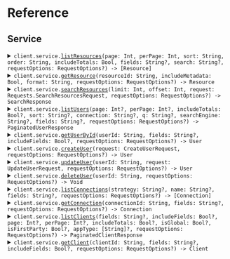 # Reference
## Service
<details><summary><code>client.service.<a href="/Sources/Resources/Service/ServiceClient.swift">listResources</a>(page: Int, perPage: Int, sort: String, order: String, includeTotals: Bool, fields: String?, search: String?, requestOptions: RequestOptions?) -> [Resource]</code></summary>
<dl>
<dd>

#### 📝 Description

<dl>
<dd>

<dl>
<dd>

List resources with pagination
</dd>
</dl>
</dd>
</dl>

#### 🔌 Usage

<dl>
<dd>

<dl>
<dd>

```swift
import Foundation
import MyCustomModule

private func main() async throws {
    let client = MyCustomClient(token: "<token>")

    try await client.service.listResources(
        page: 1,
        perPage: 1,
        sort: "created_at",
        order: "desc",
        includeTotals: true,
        fields: "fields",
        search: "search"
    )
}

try await main()
```
</dd>
</dl>
</dd>
</dl>

#### ⚙️ Parameters

<dl>
<dd>

<dl>
<dd>

**page:** `Int` — Zero-indexed page number
    
</dd>
</dl>

<dl>
<dd>

**perPage:** `Int` — Number of items per page
    
</dd>
</dl>

<dl>
<dd>

**sort:** `String` — Sort field
    
</dd>
</dl>

<dl>
<dd>

**order:** `String` — Sort order (asc or desc)
    
</dd>
</dl>

<dl>
<dd>

**includeTotals:** `Bool` — Whether to include total count
    
</dd>
</dl>

<dl>
<dd>

**fields:** `String?` — Comma-separated list of fields to include
    
</dd>
</dl>

<dl>
<dd>

**search:** `String?` — Search query
    
</dd>
</dl>

<dl>
<dd>

**requestOptions:** `RequestOptions?` — Additional options for configuring the request, such as custom headers or timeout settings.
    
</dd>
</dl>
</dd>
</dl>


</dd>
</dl>
</details>

<details><summary><code>client.service.<a href="/Sources/Resources/Service/ServiceClient.swift">getResource</a>(resourceId: String, includeMetadata: Bool, format: String, requestOptions: RequestOptions?) -> Resource</code></summary>
<dl>
<dd>

#### 📝 Description

<dl>
<dd>

<dl>
<dd>

Get a single resource
</dd>
</dl>
</dd>
</dl>

#### 🔌 Usage

<dl>
<dd>

<dl>
<dd>

```swift
import Foundation
import MyCustomModule

private func main() async throws {
    let client = MyCustomClient(token: "<token>")

    try await client.service.getResource(
        resourceId: "resourceId",
        includeMetadata: true,
        format: "json"
    )
}

try await main()
```
</dd>
</dl>
</dd>
</dl>

#### ⚙️ Parameters

<dl>
<dd>

<dl>
<dd>

**resourceId:** `String` 
    
</dd>
</dl>

<dl>
<dd>

**includeMetadata:** `Bool` — Include metadata in response
    
</dd>
</dl>

<dl>
<dd>

**format:** `String` — Response format
    
</dd>
</dl>

<dl>
<dd>

**requestOptions:** `RequestOptions?` — Additional options for configuring the request, such as custom headers or timeout settings.
    
</dd>
</dl>
</dd>
</dl>


</dd>
</dl>
</details>

<details><summary><code>client.service.<a href="/Sources/Resources/Service/ServiceClient.swift">searchResources</a>(limit: Int, offset: Int, request: Requests.SearchResourcesRequest, requestOptions: RequestOptions?) -> SearchResponse</code></summary>
<dl>
<dd>

#### 📝 Description

<dl>
<dd>

<dl>
<dd>

Search resources with complex parameters
</dd>
</dl>
</dd>
</dl>

#### 🔌 Usage

<dl>
<dd>

<dl>
<dd>

```swift
import Foundation
import MyCustomModule

private func main() async throws {
    let client = MyCustomClient(token: "<token>")

    try await client.service.searchResources(
        limit: 1,
        offset: 1,
        request: .init(
            query: "query",
            filters: [
                "filters": .object([
                    "key": .string("value")
                ])
            ]
        )
    )
}

try await main()
```
</dd>
</dl>
</dd>
</dl>

#### ⚙️ Parameters

<dl>
<dd>

<dl>
<dd>

**limit:** `Int` — Maximum results to return
    
</dd>
</dl>

<dl>
<dd>

**offset:** `Int` — Offset for pagination
    
</dd>
</dl>

<dl>
<dd>

**request:** `Requests.SearchResourcesRequest` 
    
</dd>
</dl>

<dl>
<dd>

**requestOptions:** `RequestOptions?` — Additional options for configuring the request, such as custom headers or timeout settings.
    
</dd>
</dl>
</dd>
</dl>


</dd>
</dl>
</details>

<details><summary><code>client.service.<a href="/Sources/Resources/Service/ServiceClient.swift">listUsers</a>(page: Int?, perPage: Int?, includeTotals: Bool?, sort: String?, connection: String?, q: String?, searchEngine: String?, fields: String?, requestOptions: RequestOptions?) -> PaginatedUserResponse</code></summary>
<dl>
<dd>

#### 📝 Description

<dl>
<dd>

<dl>
<dd>

List or search for users
</dd>
</dl>
</dd>
</dl>

#### 🔌 Usage

<dl>
<dd>

<dl>
<dd>

```swift
import Foundation
import MyCustomModule

private func main() async throws {
    let client = MyCustomClient(token: "<token>")

    try await client.service.listUsers(
        page: 1,
        perPage: 1,
        includeTotals: true,
        sort: "sort",
        connection: "connection",
        q: "q",
        searchEngine: "search_engine",
        fields: "fields"
    )
}

try await main()
```
</dd>
</dl>
</dd>
</dl>

#### ⚙️ Parameters

<dl>
<dd>

<dl>
<dd>

**page:** `Int?` — Page index of the results to return. First page is 0.
    
</dd>
</dl>

<dl>
<dd>

**perPage:** `Int?` — Number of results per page.
    
</dd>
</dl>

<dl>
<dd>

**includeTotals:** `Bool?` — Return results inside an object that contains the total result count (true) or as a direct array of results (false, default).
    
</dd>
</dl>

<dl>
<dd>

**sort:** `String?` — Field to sort by. Use field:order where order is 1 for ascending and -1 for descending.
    
</dd>
</dl>

<dl>
<dd>

**connection:** `String?` — Connection filter
    
</dd>
</dl>

<dl>
<dd>

**q:** `String?` — Query string following Lucene query string syntax
    
</dd>
</dl>

<dl>
<dd>

**searchEngine:** `String?` — Search engine version (v1, v2, or v3)
    
</dd>
</dl>

<dl>
<dd>

**fields:** `String?` — Comma-separated list of fields to include or exclude
    
</dd>
</dl>

<dl>
<dd>

**requestOptions:** `RequestOptions?` — Additional options for configuring the request, such as custom headers or timeout settings.
    
</dd>
</dl>
</dd>
</dl>


</dd>
</dl>
</details>

<details><summary><code>client.service.<a href="/Sources/Resources/Service/ServiceClient.swift">getUserById</a>(userId: String, fields: String?, includeFields: Bool?, requestOptions: RequestOptions?) -> User</code></summary>
<dl>
<dd>

#### 📝 Description

<dl>
<dd>

<dl>
<dd>

Get a user by ID
</dd>
</dl>
</dd>
</dl>

#### 🔌 Usage

<dl>
<dd>

<dl>
<dd>

```swift
import Foundation
import MyCustomModule

private func main() async throws {
    let client = MyCustomClient(token: "<token>")

    try await client.service.getUserById(
        userId: "userId",
        fields: "fields",
        includeFields: true
    )
}

try await main()
```
</dd>
</dl>
</dd>
</dl>

#### ⚙️ Parameters

<dl>
<dd>

<dl>
<dd>

**userId:** `String` 
    
</dd>
</dl>

<dl>
<dd>

**fields:** `String?` — Comma-separated list of fields to include or exclude
    
</dd>
</dl>

<dl>
<dd>

**includeFields:** `Bool?` — true to include the fields specified, false to exclude them
    
</dd>
</dl>

<dl>
<dd>

**requestOptions:** `RequestOptions?` — Additional options for configuring the request, such as custom headers or timeout settings.
    
</dd>
</dl>
</dd>
</dl>


</dd>
</dl>
</details>

<details><summary><code>client.service.<a href="/Sources/Resources/Service/ServiceClient.swift">createUser</a>(request: CreateUserRequest, requestOptions: RequestOptions?) -> User</code></summary>
<dl>
<dd>

#### 📝 Description

<dl>
<dd>

<dl>
<dd>

Create a new user
</dd>
</dl>
</dd>
</dl>

#### 🔌 Usage

<dl>
<dd>

<dl>
<dd>

```swift
import Foundation
import MyCustomModule

private func main() async throws {
    let client = MyCustomClient(token: "<token>")

    try await client.service.createUser(request: CreateUserRequest(
        email: "email",
        emailVerified: true,
        username: "username",
        password: "password",
        phoneNumber: "phone_number",
        phoneVerified: true,
        userMetadata: [
            "user_metadata": .object([
                "key": .string("value")
            ])
        ],
        appMetadata: [
            "app_metadata": .object([
                "key": .string("value")
            ])
        ],
        connection: "connection"
    ))
}

try await main()
```
</dd>
</dl>
</dd>
</dl>

#### ⚙️ Parameters

<dl>
<dd>

<dl>
<dd>

**request:** `CreateUserRequest` 
    
</dd>
</dl>

<dl>
<dd>

**requestOptions:** `RequestOptions?` — Additional options for configuring the request, such as custom headers or timeout settings.
    
</dd>
</dl>
</dd>
</dl>


</dd>
</dl>
</details>

<details><summary><code>client.service.<a href="/Sources/Resources/Service/ServiceClient.swift">updateUser</a>(userId: String, request: UpdateUserRequest, requestOptions: RequestOptions?) -> User</code></summary>
<dl>
<dd>

#### 📝 Description

<dl>
<dd>

<dl>
<dd>

Update a user
</dd>
</dl>
</dd>
</dl>

#### 🔌 Usage

<dl>
<dd>

<dl>
<dd>

```swift
import Foundation
import MyCustomModule

private func main() async throws {
    let client = MyCustomClient(token: "<token>")

    try await client.service.updateUser(
        userId: "userId",
        request: UpdateUserRequest(
            email: "email",
            emailVerified: true,
            username: "username",
            phoneNumber: "phone_number",
            phoneVerified: true,
            userMetadata: [
                "user_metadata": .object([
                    "key": .string("value")
                ])
            ],
            appMetadata: [
                "app_metadata": .object([
                    "key": .string("value")
                ])
            ],
            password: "password",
            blocked: true
        )
    )
}

try await main()
```
</dd>
</dl>
</dd>
</dl>

#### ⚙️ Parameters

<dl>
<dd>

<dl>
<dd>

**userId:** `String` 
    
</dd>
</dl>

<dl>
<dd>

**request:** `UpdateUserRequest` 
    
</dd>
</dl>

<dl>
<dd>

**requestOptions:** `RequestOptions?` — Additional options for configuring the request, such as custom headers or timeout settings.
    
</dd>
</dl>
</dd>
</dl>


</dd>
</dl>
</details>

<details><summary><code>client.service.<a href="/Sources/Resources/Service/ServiceClient.swift">deleteUser</a>(userId: String, requestOptions: RequestOptions?) -> Void</code></summary>
<dl>
<dd>

#### 📝 Description

<dl>
<dd>

<dl>
<dd>

Delete a user
</dd>
</dl>
</dd>
</dl>

#### 🔌 Usage

<dl>
<dd>

<dl>
<dd>

```swift
import Foundation
import MyCustomModule

private func main() async throws {
    let client = MyCustomClient(token: "<token>")

    try await client.service.deleteUser(userId: "userId")
}

try await main()
```
</dd>
</dl>
</dd>
</dl>

#### ⚙️ Parameters

<dl>
<dd>

<dl>
<dd>

**userId:** `String` 
    
</dd>
</dl>

<dl>
<dd>

**requestOptions:** `RequestOptions?` — Additional options for configuring the request, such as custom headers or timeout settings.
    
</dd>
</dl>
</dd>
</dl>


</dd>
</dl>
</details>

<details><summary><code>client.service.<a href="/Sources/Resources/Service/ServiceClient.swift">listConnections</a>(strategy: String?, name: String?, fields: String?, requestOptions: RequestOptions?) -> [Connection]</code></summary>
<dl>
<dd>

#### 📝 Description

<dl>
<dd>

<dl>
<dd>

List all connections
</dd>
</dl>
</dd>
</dl>

#### 🔌 Usage

<dl>
<dd>

<dl>
<dd>

```swift
import Foundation
import MyCustomModule

private func main() async throws {
    let client = MyCustomClient(token: "<token>")

    try await client.service.listConnections(
        strategy: "strategy",
        name: "name",
        fields: "fields"
    )
}

try await main()
```
</dd>
</dl>
</dd>
</dl>

#### ⚙️ Parameters

<dl>
<dd>

<dl>
<dd>

**strategy:** `String?` — Filter by strategy type (e.g., auth0, google-oauth2, samlp)
    
</dd>
</dl>

<dl>
<dd>

**name:** `String?` — Filter by connection name
    
</dd>
</dl>

<dl>
<dd>

**fields:** `String?` — Comma-separated list of fields to include
    
</dd>
</dl>

<dl>
<dd>

**requestOptions:** `RequestOptions?` — Additional options for configuring the request, such as custom headers or timeout settings.
    
</dd>
</dl>
</dd>
</dl>


</dd>
</dl>
</details>

<details><summary><code>client.service.<a href="/Sources/Resources/Service/ServiceClient.swift">getConnection</a>(connectionId: String, fields: String?, requestOptions: RequestOptions?) -> Connection</code></summary>
<dl>
<dd>

#### 📝 Description

<dl>
<dd>

<dl>
<dd>

Get a connection by ID
</dd>
</dl>
</dd>
</dl>

#### 🔌 Usage

<dl>
<dd>

<dl>
<dd>

```swift
import Foundation
import MyCustomModule

private func main() async throws {
    let client = MyCustomClient(token: "<token>")

    try await client.service.getConnection(
        connectionId: "connectionId",
        fields: "fields"
    )
}

try await main()
```
</dd>
</dl>
</dd>
</dl>

#### ⚙️ Parameters

<dl>
<dd>

<dl>
<dd>

**connectionId:** `String` 
    
</dd>
</dl>

<dl>
<dd>

**fields:** `String?` — Comma-separated list of fields to include
    
</dd>
</dl>

<dl>
<dd>

**requestOptions:** `RequestOptions?` — Additional options for configuring the request, such as custom headers or timeout settings.
    
</dd>
</dl>
</dd>
</dl>


</dd>
</dl>
</details>

<details><summary><code>client.service.<a href="/Sources/Resources/Service/ServiceClient.swift">listClients</a>(fields: String?, includeFields: Bool?, page: Int?, perPage: Int?, includeTotals: Bool?, isGlobal: Bool?, isFirstParty: Bool?, appType: [String]?, requestOptions: RequestOptions?) -> PaginatedClientResponse</code></summary>
<dl>
<dd>

#### 📝 Description

<dl>
<dd>

<dl>
<dd>

List all clients/applications
</dd>
</dl>
</dd>
</dl>

#### 🔌 Usage

<dl>
<dd>

<dl>
<dd>

```swift
import Foundation
import MyCustomModule

private func main() async throws {
    let client = MyCustomClient(token: "<token>")

    try await client.service.listClients(
        fields: "fields",
        includeFields: true,
        page: 1,
        perPage: 1,
        includeTotals: true,
        isGlobal: true,
        isFirstParty: true,
        appType: [
            "app_type",
            "app_type"
        ]
    )
}

try await main()
```
</dd>
</dl>
</dd>
</dl>

#### ⚙️ Parameters

<dl>
<dd>

<dl>
<dd>

**fields:** `String?` — Comma-separated list of fields to include
    
</dd>
</dl>

<dl>
<dd>

**includeFields:** `Bool?` — Whether specified fields are included or excluded
    
</dd>
</dl>

<dl>
<dd>

**page:** `Int?` — Page number (zero-based)
    
</dd>
</dl>

<dl>
<dd>

**perPage:** `Int?` — Number of results per page
    
</dd>
</dl>

<dl>
<dd>

**includeTotals:** `Bool?` — Include total count in response
    
</dd>
</dl>

<dl>
<dd>

**isGlobal:** `Bool?` — Filter by global clients
    
</dd>
</dl>

<dl>
<dd>

**isFirstParty:** `Bool?` — Filter by first party clients
    
</dd>
</dl>

<dl>
<dd>

**appType:** `[String]?` — Filter by application type (spa, native, regular_web, non_interactive)
    
</dd>
</dl>

<dl>
<dd>

**requestOptions:** `RequestOptions?` — Additional options for configuring the request, such as custom headers or timeout settings.
    
</dd>
</dl>
</dd>
</dl>


</dd>
</dl>
</details>

<details><summary><code>client.service.<a href="/Sources/Resources/Service/ServiceClient.swift">getClient</a>(clientId: String, fields: String?, includeFields: Bool?, requestOptions: RequestOptions?) -> Client</code></summary>
<dl>
<dd>

#### 📝 Description

<dl>
<dd>

<dl>
<dd>

Get a client by ID
</dd>
</dl>
</dd>
</dl>

#### 🔌 Usage

<dl>
<dd>

<dl>
<dd>

```swift
import Foundation
import MyCustomModule

private func main() async throws {
    let client = MyCustomClient(token: "<token>")

    try await client.service.getClient(
        clientId: "clientId",
        fields: "fields",
        includeFields: true
    )
}

try await main()
```
</dd>
</dl>
</dd>
</dl>

#### ⚙️ Parameters

<dl>
<dd>

<dl>
<dd>

**clientId:** `String` 
    
</dd>
</dl>

<dl>
<dd>

**fields:** `String?` — Comma-separated list of fields to include
    
</dd>
</dl>

<dl>
<dd>

**includeFields:** `Bool?` — Whether specified fields are included or excluded
    
</dd>
</dl>

<dl>
<dd>

**requestOptions:** `RequestOptions?` — Additional options for configuring the request, such as custom headers or timeout settings.
    
</dd>
</dl>
</dd>
</dl>


</dd>
</dl>
</details>
